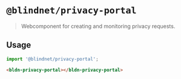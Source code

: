 # `@blindnet/privacy-portal`

> Webcomponent for creating and monitoring privacy requests.

## Usage

```js
import '@blindnet/privacy-portal';
```

```html
<bldn-privacy-portal></bldn-privacy-portal>
```
